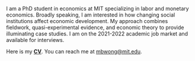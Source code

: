 I am a PhD student in economics at MIT specializing in labor and monetary economics. Broadly speaking, I am interested in how changing social institutions affect economic development. My approach combines fieldwork, quasi-experimental evidence, and economic theory to provide illuminating case studies. I am on the 2021-2022 academic job market and available for interviews. 

Here is my __[CV](http://economics.mit.edu/grad/mbwong/cv)__. You can reach me at [mbwong@mit.edu](mbwong@mit.edu). 
